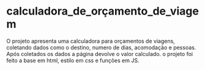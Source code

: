 # calculadora_de_orçamento_de_viagem
O projeto apresenta uma calculadora para orçamentos de viagens, coletando dados como o destino, numero de dias, acomodação e pessoas. Após coletados os dados a página devolve o valor calculado.
o projeto foi feito a base em html, estilo em css e funções em JS.
